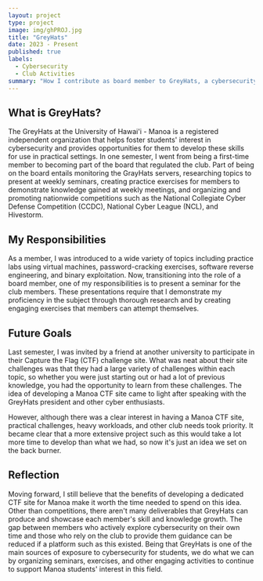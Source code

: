 ```yaml
---
layout: project
type: project
image: img/ghPROJ.jpg
title: "GreyHats"
date: 2023 - Present
published: true
labels:
  - Cybersecurity
  - Club Activities
summary: "How I contribute as board member to GreyHats, a cybersecurity focused interest club, at the University of Hawaii - Manoa."
---
```


## What is GreyHats?

The GreyHats at the University of Hawai'i - Manoa is a registered independent organization that helps foster students' interest in cybersecurity and provides opportunities for them to develop these skills for use in practical settings. In one semester, I went from being a first-time member to becoming part of the board that regulated the club. Part of being on the board entails monitoring the GrayHats servers, researching topics to present at weekly seminars, creating practice exercises for members to demonstrate knowledge gained at weekly meetings, and organizing and promoting nationwide competitions such as the National Collegiate Cyber Defense Competition (CCDC), National Cyber League (NCL), and Hivestorm.

## My Responsibilities

As a member, I was introduced to a wide variety of topics including practice labs using virtual machines, password-cracking exercises, software reverse engineering, and binary exploitation. Now, transitioning into the role of a board member, one of my responsibilities is to present a seminar for the club members. These presentations require that I demonstrate my proficiency in the subject through thorough research and by creating engaging exercises that members can attempt themselves. 

## Future Goals

Last semester, I was invited by a friend at another university to participate in their Capture the Flag (CTF) challenge site. What was neat about their site challenges was that they had a large variety of challenges within each topic, so whether you were just starting out or had a lot of previous knowledge, you had the opportunity to learn from these challenges. The idea of developing a Manoa CTF site came to light after speaking with the GreyHats president and other cyber enthusiasts.

However, although there was a clear interest in having a Manoa CTF site, practical challenges, heavy workloads, and other club needs took priority. It became clear that a more extensive project such as this would take a lot more time to develop than what we had, so now it's just an idea we set on the back burner. 

## Reflection

Moving forward, I still believe that the benefits of developing a dedicated CTF site for Manoa make it worth the time needed to spend on this idea. Other than competitions, there aren't many deliverables that GreyHats can produce and showcase each member's skill and knowledge growth. The gap between members who actively explore cybersecurity on their own time and those who rely on the club to provide them guidance can be reduced if a platform such as this existed. Being that GreyHats is one of the main sources of exposure to cybersecurity for students, we do what we can by organizing seminars, exercises, and other engaging activities to continue to support Manoa students' interest in this field. 
